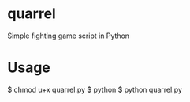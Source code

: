 # quarrel
Simple fighting game script in Python 
# Usage
$ chmod u+x quarrel.py 
$ python
$ python quarrel.py
